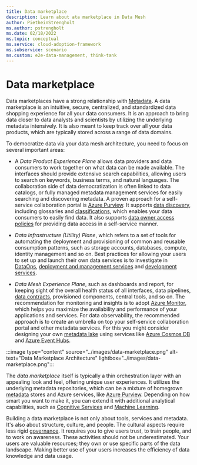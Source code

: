 ```yaml
---
title: Data marketplace
description: Learn about ata marketplace in Data Mesh
author: PietheinStrengholt
ms.author: pstrengholt
ms.date: 02/18/2022
ms.topic: conceptual
ms.service: cloud-adoption-framework
ms.subservice: scenario
ms.custom: e2e-data-management, think-tank
---
```

# Data marketplace

Data marketplaces have a strong relationship with [Metadata](../govern-metadata-standards.md). A data marketplace is an intuitive, secure, centralized, and standardized data shopping experience for all your data consumers. It is an approach to bring data closer to data analysts and scientists by utilizing the underlying metadata intensively. It is also meant to keep track over all your data products, which are typically stored across a range of data domains.

To democratize data via your data mesh architecture, you need to focus on several important areas:

- A *Data Product Experience Plane* allows data providers and data consumers to work together on what data can be made available. The interfaces should provide extensive search capabilities, allowing users to search on keywords, business terms, and natural languages. The collaboration side of data democratization is often linked to data catalogs, or fully managed metadata management services for easily searching and discovering metadata. A proven approach for a self-service collaboration portal is [Azure Purview](/azure/purview). It supports [data discovery](/azure/purview/how-to-browse-catalog), including glossaries and [classifications](/azure/purview/classification-insights), which enables your data consumers to easily find data. It also supports [data owner access policies](/azure/purview/how-to-data-owner-policy-authoring-generic) for providing data access in a self-service manner.

- *Data Infrastructure (Utility) Plane*, which refers to a set of tools for automating the deployment and provisioning of common and reusable consumption patterns, such as storage accounts, databases, compute, identity management and so on. Best practices for allowing your users to set up and launch their own data services is to investigate in [DataOps](./data-mesh-dataops.md), [deployment and management services](/azure/azure-resource-manager/management/overview) and [development services](/azure/devops).

- *Data Mesh Experience Plane*, such as dashboards and report, for keeping sight of the overall health status of all interfaces, data pipelines, [data contracts](./data-sharing-overview.md), provisioned components, central tools, and so on. The recommendation for monitoring and insights is to adopt [Azure Monitor](/azure/azure-monitor/), which helps you maximize the availability and performance of your applications and services. For data observability, the recommended approach is to create an umbrella on top your self-service collaboration portal and other metadata services. For this you might consider designing your own [metadata lake](../govern-metadata-standards.md) using services like [Azure Cosmos DB](/azure/cosmos-db/) and [Azure Event Hubs](/azure/event-hubs/).

:::image type="content" source="../images/data-marketplace.png" alt-text="Data Marketplace Architecture" lightbox="../images/data-marketplace.png":::

The *data marketplace* itself is typically a thin orchestration layer with an appealing look and feel, offering unique user experiences. It utilizes the underlying metadata repositories, which can be a mixture of homegrown [metadata](../govern-metadata-standards.md) stores and Azure services, like [Azure Purview](/azure/purview/). Depending on how smart you want to make it, you can extend it with additional analytical capabilities, such as [Cognitive Services](/azure/cognitive-services) and [Machine Learning](/azure/machine-learning).

Building a data marketplace is not only about tools, services and metadata. It's also about structure, culture, and people. The cultural aspects require less rigid [governance](./data-mesh-governance.md). It requires you to give users trust, to train people, and to work on awareness. These activities should not be underestimated. Your users are valuable resources; they own or use specific parts of the data landscape. Making better use of your users increases the efficiency of data knowledge and data usage.
